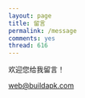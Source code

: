 ```yaml
---
layout: page
title: 留言
permalink: /message
comments: yes
thread: 616
---
```


欢迎您给我留言！


<a href="mailto:web@buildapk.com?subject=来自buildapk的朋友">web@buildapk.com</a>
